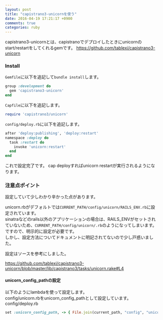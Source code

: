 ```yaml
---
layout: post
title: "capistrano3-unicornを使う"
date: 2016-04-19 17:21:17 +0900
comments: true
categories: ruby
---
```


capistrano3-unicornとは、capistranoでデプロイしたときにunicornのstart/restartをしてくれるgemです。
https://github.com/tablexi/capistrano3-unicorn

### Install
`Gemfile`に以下を追記して`bundle install`します。


```ruby
group :development do
  gem 'capistrano3-unicorn'
end

```

`Capfile`に以下を追記します。


```ruby
require 'capistrano3/unicorn'

```

`config/deploy.rb`に以下を追記します。


```ruby
after 'deploy:publishing', 'deploy:restart'
namespace :deploy do
  task :restart do
    invoke 'unicorn:restart'
  end
end

```

これで設定完了です。
cap deployすればunicorn restartが実行されるようになります。

### 注意点ポイント

設定していて少しわかり辛かった点があります。

unicorn.rbがデフォルトでは`CURRENT_PATH/config/unicorn/RAILS_ENV.rb`に設定されています。  
sinatraなどのrails以外のアプリケーションの場合は、RAILS_ENVがセットされていないため、`CURRENT_PATH/config/unicorn/.rb`のようになってしまいます。
ですので、明示的に設定が必要です。  
しかし、設定方法についてドキュメントに明記されてないので少し戸惑いました。

設定はソースを参考にしました。

https://github.com/tablexi/capistrano3-unicorn/blob/master/lib/capistrano3/tasks/unicorn.rake#L4

#### unicorn_config_pathの設定


以下のようにlambdaを使って設定します。  
config/unicorn.rbをunicorn_config_pathとして設定しています。  
config/deploy.rb


```ruby
set :unicorn_config_path, -> { File.join(current_path, "config", "unicorn.rb") }

```
